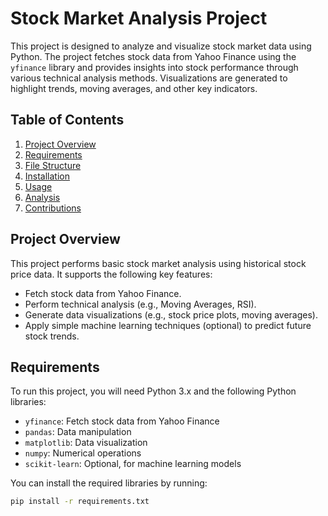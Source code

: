 # Stock Market Analysis Project

This project is designed to analyze and visualize stock market data using Python. The project fetches stock data from Yahoo Finance using the `yfinance` library and provides insights into stock performance through various technical analysis methods. Visualizations are generated to highlight trends, moving averages, and other key indicators.

## Table of Contents
1. [Project Overview](#project-overview)
2. [Requirements](#requirements)
3. [File Structure](#file-structure)
4. [Installation](#installation)
5. [Usage](#usage)
6. [Analysis](#analysis)
7. [Contributions](#contributions)

## Project Overview

This project performs basic stock market analysis using historical stock price data. It supports the following key features:

- Fetch stock data from Yahoo Finance.
- Perform technical analysis (e.g., Moving Averages, RSI).
- Generate data visualizations (e.g., stock price plots, moving averages).
- Apply simple machine learning techniques (optional) to predict future stock trends.

## Requirements

To run this project, you will need Python 3.x and the following Python libraries:

- `yfinance`: Fetch stock data from Yahoo Finance
- `pandas`: Data manipulation
- `matplotlib`: Data visualization
- `numpy`: Numerical operations
- `scikit-learn`: Optional, for machine learning models

You can install the required libraries by running:

```bash
pip install -r requirements.txt
